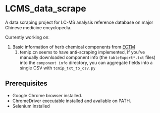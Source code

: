 # LCMS_data_scrape

A data scraping project for LC-MS analysis reference database on major Chinese medicine encyclopedia.

Currently working on:
1. Basic information of herb chemical components from [ECTM](http://www.tcmip.cn/ETCM)
    1. temip.cn seems to have anti-scraping implemented, If you've manually downloaded component info (the `tableExport*.txt` files) into the `component info` directory, you can aggregate fields into a single CSV with `tcmip_txt_to_csv.py`

## Prerequisites

- Google Chrome browser installed.
- ChromeDriver executable installed and available on PATH.
- Selenium installed